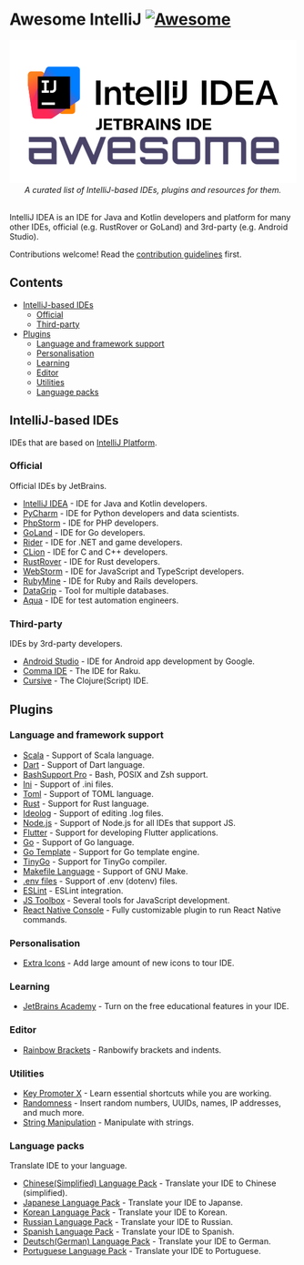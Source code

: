 # Awesome IntelliJ [![Awesome](https://awesome.re/badge.svg)](https://awesome.re)
<div align="center">
    <img src="./banner.png">
    <i>A curated list of IntelliJ-based IDEs, plugins and resources for them.</i>
</div>
<br>

IntelliJ IDEA is an IDE for Java and Kotlin developers and platform for many other IDEs, official (e.g. RustRover or GoLand) and 3rd-party (e.g. Android Studio).

Contributions welcome! Read the [contribution guidelines](contributing.md) first.

## Contents

- [IntelliJ-based IDEs](#intellij-based-ides)
    - [Official](#official)
    - [Third-party](#third-party)
- [Plugins](#plugins)
    - [Language and framework support](#language-and-framework-support)
    - [Personalisation](#personalisation)
    - [Learning](#learning)
    - [Editor](#editor)
    - [Utilities](#utilities)
    - [Language packs](#language-packs)


## IntelliJ-based IDEs

IDEs that are based on [IntelliJ Platform](https://www.jetbrains.com/opensource/idea).

### Official

Official IDEs by JetBrains.

- [IntelliJ IDEA](https://www.jetbrains.com/idea) - IDE for Java and Kotlin developers.
- [PyCharm](https://www.jetbrains.com/pycharm) - IDE for Python developers and data scientists.
- [PhpStorm](https://www.jetbrains.com/phpstorm) - IDE for PHP developers.
- [GoLand](https://www.jetbrains.com/go) - IDE for Go developers.
- [Rider](https://www.jetbrains.com/rider) - IDE for .NET and game developers.
- [CLion](https://www.jetbrains.com/clion) - IDE for C and C++ developers.
- [RustRover](https://www.jetbrains.com/rust) - IDE for Rust developers.
- [WebStorm](https://www.jetbrains.com/webstorm) - IDE for JavaScript and TypeScript developers.
- [RubyMine](https://www.jetbrains.com/ruby) - IDE for Ruby and Rails developers.
- [DataGrip](https://www.jetbrains.com/datagrip) - Tool for multiple databases.
- [Aqua](https://www.jetbrains.com/aqua) - IDE for test automation engineers.

### Third-party

IDEs by 3rd-party developers.

- [Android Studio](https://developer.android.com/studio) - IDE for Android app development by Google.
- [Comma IDE](https://commaide.com) - The IDE for Raku.
- [Cursive](https://cursive-ide.com) - The Clojure(Script) IDE.

## Plugins

### Language and framework support

- [Scala](https://plugins.jetbrains.com/plugin/1347-scala) - Support of Scala language.
- [Dart](https://plugins.jetbrains.com/plugin/6351-dart) - Support of Dart language.
- [BashSupport Pro](https://plugins.jetbrains.com/plugin/13841-bashsupport-pro) - Bash, POSIX and Zsh support.
- [Ini](https://plugins.jetbrains.com/plugin/6981-ini) - Support of .ini files.
- [Toml](https://plugins.jetbrains.com/plugin/8195-toml) - Support of TOML language.
- [Rust](https://plugins.jetbrains.com/plugin/22407-rust) - Support for Rust language.
- [Ideolog](https://plugins.jetbrains.com/plugin/9746-ideolog) - Support of editing .log files.
- [Node.js](https://plugins.jetbrains.com/plugin/6098-node-js) - Support of Node.js for all IDEs that support JS.
- [Flutter](https://plugins.jetbrains.com/plugin/9212-flutter) - Support for developing Flutter applications.
- [Go](https://plugins.jetbrains.com/plugin/9568-go) - Support of Go language.
- [Go Template](https://plugins.jetbrains.com/plugin/10581-go-template) - Support for Go template engine.
- [TinyGo](https://plugins.jetbrains.com/plugin/16915-tinygo) - Support for TinyGo compiler.
- [Makefile Language](https://plugins.jetbrains.com/plugin/9333-makefile-language) - Support of GNU Make.
- [.env files](https://plugins.jetbrains.com/plugin/9525--env-files) - Support of .env (dotenv) files.
- [ESLint](https://plugins.jetbrains.com/plugin/7494-eslint) - ESLint integration.
- [JS Toolbox](https://plugins.jetbrains.com/plugin/7353-js-toolbox) - Several tools for JavaScript development.
- [React Native Console](https://plugins.jetbrains.com/plugin/9564-react-native-console) - Fully customizable plugin to run React Native commands.

### Personalisation

- [Extra Icons](https://plugins.jetbrains.com/plugin/11058-extra-icons) - Add large amount of new icons to tour IDE.

### Learning

- [JetBrains Academy](https://plugins.jetbrains.com/plugin/10081-jetbrains-academy) - Turn on the free educational features in your IDE.

### Editor

- [Rainbow Brackets](https://plugins.jetbrains.com/plugin/10080-rainbow-brackets) - Ranbowify brackets and indents.

### Utilities

- [Key Promoter X](https://plugins.jetbrains.com/plugin/9792-key-promoter-x) - Learn essential shortcuts while you are working.
- [Randomness](https://plugins.jetbrains.com/plugin/9836-randomness) - Insert random numbers, UUIDs, names, IP addresses, and much more.
- [String Manipulation](https://plugins.jetbrains.com/plugin/2162-string-manipulation) - Manipulate with strings.

### Language packs

Translate IDE to your language.

- [Chinese ​(Simplified)​ Language Pack](https://plugins.jetbrains.com/plugin/13710-chinese-simplified-language-pack----) - Translate your IDE to Chinese (simplified).
- [Japanese Language Pack](https://plugins.jetbrains.com/plugin/13964-japanese-language-pack------) - Translate your IDE to Japanse.
- [Korean Language Pack](https://plugins.jetbrains.com/plugin/13711-korean-language-pack------) - Translate your IDE to Korean.
- [Russian Language Pack](https://plugins.jetbrains.com/plugin/26495-russian-language-pack--------) - Translate your IDE to Russian.
- [Spanish Language Pack](https://plugins.jetbrains.com/plugin/24541-spanish-language-pack--paquete-de-idioma-espa-ol) - Translate your IDE to Spanish.
- [Deutsch ​(German)​ Language Pack](https://plugins.jetbrains.com/plugin/24543-deutsch-german-language-pack--deutsches-sprachpaket) - Translate your IDE to German.
- [Portuguese Language Pack](https://plugins.jetbrains.com/plugin/24542-portuguese-language-pack--pacote-de-idioma-portugu-s) - Translate your IDE to Portuguese.   
